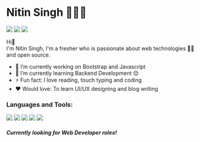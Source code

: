 # Nitin Singh 👩🏾‍💻
<p align="left">  
<a href="https://www.linkedin.com/in/nitin-singh-74714a25b/" target="blank"><img src="https://img.icons8.com/color/35/000000/linkedin.png"/></a>
<a href="https://www.instagram.com/_._nitin99/" target="blank"><img src="https://img.icons8.com/fluency/35/000000/instagram-new.png"/></a>
<a href="mailto:8761964643ns@gmail.com" target="blank"><img src="https://img.icons8.com/color/35/000000/gmail.png"/></a>
</p>

Hi👋 <br>
I'm Nitin Singh, I'm a fresher who is passionate about web technologies 👨‍💻 and open source.

- 🔭 I’m currently working on Bootstrap and Javascript
- 🌱 I’m currently learning Backend Development 😊
- ⚡ Fun fact: I love reading, touch typing and coding
- ❤️ Would love: To learn UI/UX designing and blog writing

### Languages and Tools:

<p>
<img src="https://img.icons8.com/color/35/000000/html-5--v1.png"/> 
<img src="https://img.icons8.com/color/35/000000/css3.png"/> 
<img src="https://img.icons8.com/color/35/000000/javascript--v1.png"/> 
<img src="https://img.icons8.com/color/35/000000/python.png">
<img src="https://img.icons8.com/fluency/35/000000/visual-studio-code-2019.png"/>

</p>

#### *Currently looking for Web Developer roles!*



  





<!---
NitinSingh99/NitinSingh99 is a ✨ special ✨ repository because its `README.md` (this file) appears on your GitHub profile.
You can click the Preview link to take a look at your changes.
--->
